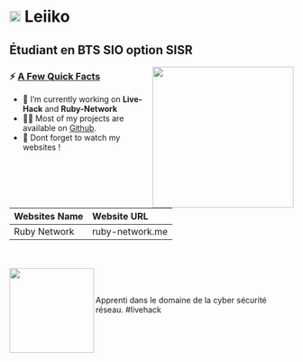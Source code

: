 # <img src="./pic/computer.png"  height="20"> Leiiko

## Étudiant en BTS SIO option SISR


<img src="pic/datacenter.gif" align="right" height="250">

<h3>⚡️ <u>A Few Quick Facts</u></h3>
<ul>
<li>🔭 I’m currently working on <b>Live-Hack</b> and <b>Ruby-Network</b></li>
<li>👨‍💻 Most of my projects are available on <a href="https://github.com/Leiiko">Github</a>.</li>
<li>📝 Dont forget to watch my websites !</li>
</ul>

| Websites Name | Website URL |
| -------------- | :--------- |
| Ruby Network | ruby-network.me |

<br>
<br>


<img src="pic/cyber.gif" align="left" height="150">

<br>
<br>


Apprenti dans le domaine de la cyber sécurité réseau. #livehack